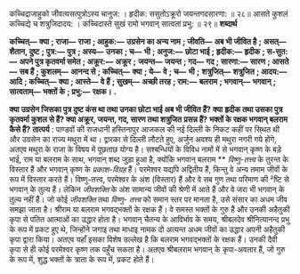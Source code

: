 कच्चिद्राजाहुको जीवत्यसत्पुत्रोऽस्य चानुज: । हृदीक: ससुतोऽक्रूरो जयन्तगदसारणा: ॥ २८॥ आसते कुशलं कच्चिद्ये च शत्रुजिदादय: । कच्चिदास्ते सुखं रामो भगवान् सात्वतां प्रभु: ॥ २९॥ **शब्दार्थ** 

**कच्चित्—** **क्या** **; राजा—** **राजा** **; आहुक:—** **उग्रसेन का अन्य नाम** **; जीवति—** **अब भी जीवित है** **; असत्—** **शैतान, दुष्ट** **; पुत्र:—** **पुत्र** **; अस्य—** **उनका** **; च—** **भी** **; अनुज:—** **छोटा भाई** **; हृदीक:—** **हृदीक** **; स-सुत:—** **अपने पुत्र कृतवर्मा समेत** **; अक्रूर:—** **अक्रूर** **;** **जयन्त—** **जयन्त** **; गद—** **गद** **; सारणा:—** **सारण** **; आसते—** **सब हैं** **; कुशलम्—** **आनन्द से** **; कच्चित्—** **क्या** **; ये—** **वे** **; च—** **भी** **;** **शत्रुजित्—** **शत्रुजित** **; आदय:—** **आदि** **; कच्चित्—** **क्या** **; आस्ते—** **वे हैं** **; सुखम्—** **अच्छी तरह** **; राम:—** **बलराम** **; भगवान्—** **भगवान्** **; सात्वताम्—** **भक्तों के** **; प्रभु:—** **रक्षक।** **.** 

**क्या उग्रसेन जिसका पुत्र दुष्ट कंस था तथा उनका छोटा भाई अब भी जीवित हैं? क्या** **हृदीक तथा उसका पुत्र कृतवर्मा कुशल से हैं? क्या अक्रूर, जयन्त, गद, सारण तथा शत्रुजित** **प्रसन्न हैं? भक्तों के रक्षक भगवान् बलराम कैसे हैं?** **तात्पर्य** : पाण्डवों की राजधानी हस्तिनापुर आजकल की नई दिल्ली के निकट कहीं पर सि्थत थी और उग्रसेन का राज्य मथुरा में था। द्वारका से दिल्ली लौटते हुए, अर्जुन अवश्य ही मथुरा नगरी गये होंगे, अतएव मथुरा के राजा के विषय में पूछताछ योग्य है। सश्बन्धियों के विविध नामों में से भगवान् कृष्ण के बड़े भाई, राम या बलराम के साथ, भगवान् शब्द जुड़ा हुआ है, क्योंकि भगवान् बलराम ** *विष्णु-तत्त्व* के तुरन्त के विस्तार हैं और भगवान् कृष्ण के *प्रकाश-विग्रह* हैं। परमेश्वर यद्यपि अद्वितीय हैं, किन्तु वे अन्य तमाम जीवों के रूप में विस्तार करते हैं। विष्णु-तत्त्व, परमेश्वर के अंश (विस्तार) हैं और वे सब गुण तथा परिमाण की ²ष्टि से भगवान् के तुल्य हैं। लेकिन *जीवशक्ति* के अंश सामान्य जीवों की श्रेणी में आते हैं और वे जरा भी भगवान् के तुल्य नहीं हैं। जो कोई *जीवशक्ति* तथा *विष्णु-* *तत्त्व* को समान स्तर पर मानता है, उसे संसार का अधम जीव समझा जाता है। श्रीराम या बलराम भगवद्भक्तों के रक्षक हैं। वे समस्त भक्तों के गुरु हैं और उनकी अहैतुकी कृपा से पतित आत्माओं का उद्धार होता है। भगवान् चैतन्य के आविर्भाव के समय, श्रीबलदेव श्रीनित्यानन्द प्रभु के रूप में प्रकट हुए थे, जिन्होंने जगाइ तथा माधाइ नामक दो अत्यन्त अधम जीवों का उद्धार अपनी अहैतुकी कृपा द्वारा किया। अतएव यहाँ इसका विशेष उल्लेख है कि बलराम भगवद्भक्तों के रक्षक हैं। उनकी दैवी कृपा से ही कोई परमेश्वर कृष्ण तक पहुँच सकता है। अतएव श्रीबलराम भगवान् के कृपा-अवतार हैं, जो गुरु के रूप में, शुद्ध भक्तों के त्राता के रूप में, प्रकट होते हैं। 